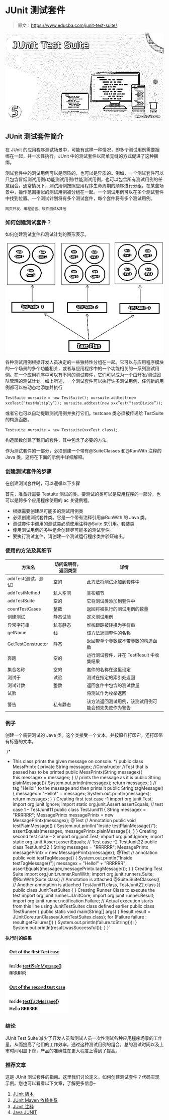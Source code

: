 # JUnit 测试套件

> 原文：<https://www.educba.com/junit-test-suite/>

![JUnit Test Suite](img/9b11bd0fdfa1c380a395045531887da0.png)



## JUnit 测试套件简介

在 JUnit 的应用程序测试场景中，可能有这样一种情况，即多个测试用例需要捆绑在一起，并一次性执行。JUnit 中的测试套件以简单无缝的方式促进了这种捆绑。

测试套件中的测试用例可以是同质的，也可以是异质的。例如，一个测试套件可以只包含冒烟测试用例/功能测试用例/性能测试用例，也可以包含所有测试用例的任意组合。通常情况下，测试用例按照应用程序生命周期的顺序进行分组，在某些场景中，操作范围相似的测试用例被分组在一起。一个测试用例可以在多个测试套件中找到位置。一个测试计划将有多个测试套件，每个套件将有多个测试用例。

<small>网页开发、编程语言、软件测试&其他</small>

### 如何创建测试套件？

如何创建测试套件和测试计划的图形表示。

![Junit Test case 1](img/7331398e452ee33b017db547fa265306.png)



各种测试用例根据开发人员决定的一些独特性分组在一起。它可以与应用程序模块的一个场景的多个功能相关，或者与应用程序中的一个功能相关的一系列测试用例。在一个应用程序中可以有不同的测试套件，它们可以成为一个由开发/测试团队管理的测试计划。如上所述，一个测试套件可以执行许多测试用例，任何新的用例都可以被动态地添加并执行

`TestSuite oursuite = new TestSuite();
oursuite.addtest(new xxxTest(“testMultiply”));
oursuite.addtest(new xxxTest(“testDivide”));`

或者它也可以自动提取测试用例并执行它们。testcase 类必须被传递给 TestSuite 的构造函数。

`Testsuite oursuite = new Testsuite(xxxTest.class);`

构造函数创建了我们的套件，其中包含了必要的方法。

作为测试套件的一部分，必须创建一个带有@SuiteClasses 和@RunWith 注释的 Java 类，这将在下面的示例中详细解释。

### 创建测试套件的步骤

在创建测试套件时，可以遵循以下步骤

首先，准备好需要 Testuite 测试的类。要测试的类可以是应用程序的一部分，也可以是跨多个应用程序使用的 ac 关键例程。

*   根据需要创建尽可能多的测试用例类
*   必须创建测试套件类。它是一个带有注释引用@RunWith 的 Java 类。
*   测试套件中调用的测试类必须使用注释@Suite 来引用。套装类
*   使用测试用例的多种组合创建尽可能多的测试套件。
*   要执行测试套件，请创建一个测试运行程序类并验证输出。

### 使用的方法及其细节

| **方法名** | **访问说明符，返回类型** | **详情** |
| --- | --- | --- |
| addTest(测试，测试) | 空的 | 此方法将测试添加到套件中 |
| addTestMethod | 私人空间 | 宣布细节 |
| addTestSuite | 空的 | 它将测试类添加到套件中 |
| countTestCases | 整数 | 返回将被执行的测试用例的数量 |
| 创建测试 | 静态试验 | 定义测试用例 |
| 异常字符串 | 私有静态 | 堆栈跟踪被转换为字符串 |
| getName | 线 | 该方法返回套件的名称 |
| GetTestConstructor | 静态 | 返回带单个参数或不带参数的构造函数 |
| 奔跑 | 空的 | 运行测试套件，并在 TestResult 中收集结果 |
| 集合名称 | 空的 | 套件的名称在这里设定 |
| 测试于 | 试验 | 测试在指定的索引处返回 |
| 测试计数 | 整数 | 返回套件中包含的测试数量 |
| 试验 |  | 将测试作为枚举返回 |
| 警告 | 私有静态 | 该方法返回测试用例，该测试用例可能会预先失败作为警告 |

### 例子

创建一个需要测试的 Java 类。这个类接受一个文本，并按原样打印它，还打印带有标签的文本。

`/*
* This class prints the given message on console.
*/
public class MessPrintx {
private String messagex;
//Constructor
//Test that is passed has to be printed
public MessPrintx(String messagex){
this.messagex = messagex;
}
// prints the message as it is
public String plainMessage(){
System.out.println(messagex);
return messagex;
}
// tag "Hello!" to the message and then prints it
public String tagMessage(){
messagex = "Hello!" + messagex;
System.out.println(messagex);
return messagex;
}
}
Creating first test case -1
import org.junit.Test;
import org.junit.Ignore;
import static org.junit.Assert.assertEquals;
// test case 1 – TestJunit11
public class TestJunit11 {
String messagex = "RRRRRR";
MessagePrintx messagePrintx = new MessagePrintx(messagex);
@Test // Annotation
public void testPlainMessage() {
System.out.println("Inside testPlainMessage()");
assertEquals(messagex, messagePrintx.plainMessage());
}
}
Creating second test case – 2
import org.junit.Test;
import org.junit.Ignore;
import static org.junit.Assert.assertEquals;
// Test case -2 TestJunit22
public class TestJunit22 {
String messagex = "RRRRRR";
MessagePrintx messagePrintx = new MessagePrintx(messagex);
@Test // annotation
public void testTagMessage() {
System.out.println("Inside testTagMessage()");
messagex = "Hello!" + "RRRRRR";
assertEquals(messagex,messagePrintx.tagMessage());
}
}
Creating Test Suite
import org.junit.runner.RunWith;
import org.junit.runners.Suite;
@RunWith(Suite.class) // Annotation is attached
@Suite.SuiteClasses({ // Another annotation is attached
TestJunit11.class,
TestJunit22.class
})
public class JunitTestSuitex {
}
Creating Runner Class to execute the test
import org.junit.runner.JUnitCore;
import org.junit.runner.Result;
import org.junit.runner.notification.Failure;
// Actual execution starts from this line using JunitTestSuitex class defined earlier
public class TestRunner {
public static void main(String[] args) {
Result result = JUnitCore.runClasses(JunitTestSuitex.class);
for (Failure failure : result.getFailures()) {
System.out.println(failure.toString());
}
System.out.println(result.wasSuccessful());
}
}`

**执行时的结果**

![2](img/45ffd0c4f2635bb1efc0567c51b5791f.png)



### 结论

JUnit Test Suite 减少了开发人员和测试人员一次性测试各种应用程序场景的工作量，从而提高了他们的工作效率。通过这种测试用例的组合，总的测试时间以及上市时间明显下降，产品的准确性在更大程度上得到了提高。

### 推荐文章

这是 JUnit 测试套件的指南。这里我们讨论定义，如何创建测试套件？代码实现示例。您也可以看看以下文章，了解更多信息–

1.  [JUnit 版本](https://www.educba.com/junit-version/)
2.  [JUnit Maven 依赖关系](https://www.educba.com/junit-maven-dependency/)
3.  [JUnit 注释](https://www.educba.com/junit-annotations/)
4.  [Java JUNIT](https://www.educba.com/course/java-junit-learn-junit-in-easy-steps/)





